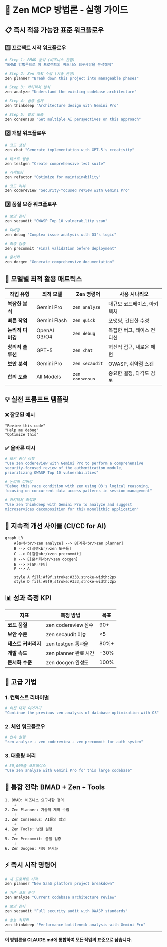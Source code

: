 # 🚀 Zen MCP 방법론 - 실행 가이드

## 📋 즉시 적용 가능한 표준 워크플로우

### 1️⃣ 프로젝트 시작 워크플로우
```bash
# Step 1: BMAD 분석 (비즈니스 관점)
"BMAD 방법론으로 이 프로젝트의 비즈니스 요구사항을 분석해줘"

# Step 2: Zen 계획 수립 (기술 관점)
zen planner "Break down this project into manageable phases"

# Step 3: 아키텍처 분석
zen analyze "Understand the existing codebase architecture"

# Step 4: 심층 설계
zen thinkdeep "Architecture design with Gemini Pro"

# Step 5: 합의 도출
zen consensus "Get multiple AI perspectives on this approach"
```

### 2️⃣ 개발 워크플로우
```bash
# 코드 생성
zen chat "Generate implementation with GPT-5's creativity"

# 테스트 생성
zen testgen "Create comprehensive test suite"

# 리팩토링
zen refactor "Optimize for maintainability"

# 코드 리뷰
zen codereview "Security-focused review with Gemini Pro"
```

### 3️⃣ 품질 보증 워크플로우
```bash
# 보안 감사
zen secaudit "OWASP Top 10 vulnerability scan"

# 디버깅
zen debug "Complex issue analysis with O3's logic"

# 최종 검증
zen precommit "Final validation before deployment"

# 문서화
zen docgen "Generate comprehensive documentation"
```

## 🎯 모델별 최적 활용 매트릭스

| 작업 유형 | 최적 모델 | Zen 명령어 | 사용 시나리오 |
|-----------|----------|------------|---------------|
| **복잡한 분석** | Gemini Pro | `zen analyze` | 대규모 코드베이스, 아키텍처 |
| **빠른 작업** | Gemini Flash | `zen quick` | 포맷팅, 간단한 수정 |
| **논리적 디버깅** | OpenAI O3/O4 | `zen debug` | 복잡한 버그, 레이스 컨디션 |
| **창의적 솔루션** | GPT-5 | `zen chat` | 혁신적 접근, 새로운 패턴 |
| **보안 분석** | Gemini Pro | `zen secaudit` | OWASP, 취약점 스캔 |
| **합의 도출** | All Models | `zen consensus` | 중요한 결정, 다각도 검토 |

## 💡 실전 프롬프트 템플릿

### ❌ 잘못된 예시
```
"Review this code"
"Help me debug"
"Optimize this"
```

### ✅ 올바른 예시
```bash
# 보안 중심 리뷰
"Use zen codereview with Gemini Pro to perform a comprehensive 
security-focused review of the authentication module, 
prioritizing OWASP Top 10 vulnerabilities"

# 논리적 디버깅
"Debug this race condition with zen using O3's logical reasoning, 
focusing on concurrent data access patterns in session management"

# 아키텍처 최적화
"Use zen thinkdeep with Gemini Pro to analyze and suggest 
microservices decomposition for this monolithic application"
```

## 🔄 지속적 개선 사이클 (CI/CD for AI)

```mermaid
graph LR
    A[분석<br/>zen analyze] --> B[계획<br/>zen planner]
    B --> C[실행<br/>zen 도구들]
    C --> D[검증<br/>zen precommit]
    D --> E[문서화<br/>zen docgen]
    E --> F[모니터링]
    F --> A
    
    style A fill:#f9f,stroke:#333,stroke-width:2px
    style D fill:#9f9,stroke:#333,stroke-width:2px
```

## 📊 성과 측정 KPI

| 지표 | 측정 방법 | 목표 |
|------|----------|------|
| **코드 품질** | zen codereview 점수 | 90+ |
| **보안 수준** | zen secaudit 이슈 | <5 |
| **테스트 커버리지** | zen testgen 통과율 | 80%+ |
| **개발 속도** | zen planner 완료 시간 | -30% |
| **문서화 수준** | zen docgen 완성도 | 100% |

## 🚀 고급 기법

### 1. 컨텍스트 리바이벌
```bash
# 이전 대화 이어가기
"Continue the previous zen analysis of database optimization with O3"
```

### 2. 체인 워크플로우
```bash
# 연속 실행
"zen analyze → zen codereview → zen precommit for auth system"
```

### 3. 대용량 처리
```bash
# 50,000줄 코드베이스
"Use zen analyze with Gemini Pro for this large codebase"
```

## 🎯 통합 전략: BMAD + Zen + Tools

```
1. BMAD: 비즈니스 요구사항 정의
    ↓
2. Zen Planner: 기술적 계획 수립
    ↓
3. Zen Consensus: AI들의 합의
    ↓
4. Zen Tools: 병렬 실행
    ↓
5. Zen Precommit: 품질 검증
    ↓
6. Zen Docgen: 자동 문서화
```

## ⚡ 즉시 시작 명령어

```bash
# 새 프로젝트 시작
zen planner "New SaaS platform project breakdown"

# 기존 코드 분석
zen analyze "Current codebase architecture review"

# 보안 감사
zen secaudit "Full security audit with OWASP standards"

# 성능 최적화
zen thinkdeep "Performance bottleneck analysis with Gemini Pro"
```

---
**이 방법론을 CLAUDE.md에 통합하여 모든 작업의 표준으로 삼습니다.**